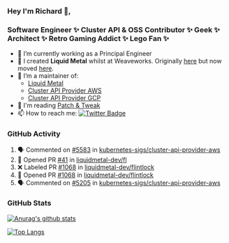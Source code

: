 ### Hey I'm Richard 👋, 

<h3 align="left">Software Engineer ✨ Cluster API & OSS Contributor ✨ Geek ✨ Architect ✨ Retro Gaming Addict ✨ Lego Fan ✨</h3>

- 🔭 I’m currently working as a Principal Engineer
- 📯 I created **Liquid Metal** whilst at Weaveworks. Originally [here](https://github.com/weaveworks-liquidmetal) but now moved [here](https://github.com/liquidmetal-dev).
- 👯 I’m a maintainer of:
  -  [Liquid Metal](https://github.com/liquidmetal-dev)
  -  [Cluster API Provider AWS](https://github.com/kubernetes-sigs/cluster-api-provider-aws)
  -  [Cluster API Provider GCP](https://github.com/kubernetes-sigs/cluster-api-provider-gcp)
- 💬 I'm reading [Patch & Tweak](https://bjooks.com/products/patch-tweak-exploring-modular-synthesis)
- 📫 How to reach me: [![Twitter Badge](https://img.shields.io/badge/-@fruit_case-00acee?style=flat&logo=Twitter&logoColor=white)](https://twitter.com/intent/follow?screen_name=fruit_case "Follow on Twitter")

### GitHub Activity 

<!--START_SECTION:activity-->
1. 🗣 Commented on [#5583](https://github.com/kubernetes-sigs/cluster-api-provider-aws/pull/5583#issuecomment-3452482463) in [kubernetes-sigs/cluster-api-provider-aws](https://github.com/kubernetes-sigs/cluster-api-provider-aws)
2. 💪 Opened PR [#41](undefined) in [liquidmetal-dev/fl](https://github.com/liquidmetal-dev/fl)
3. ❌ Labeled PR [#1068](undefined) in [liquidmetal-dev/flintlock](https://github.com/liquidmetal-dev/flintlock)
4. 💪 Opened PR [#1068](undefined) in [liquidmetal-dev/flintlock](https://github.com/liquidmetal-dev/flintlock)
5. 🗣 Commented on [#5205](https://github.com/kubernetes-sigs/cluster-api-provider-aws/pull/5205#issuecomment-3415837367) in [kubernetes-sigs/cluster-api-provider-aws](https://github.com/kubernetes-sigs/cluster-api-provider-aws)
<!--END_SECTION:activity-->

### GitHub Stats

[![Anurag's github stats](https://github-readme-stats.vercel.app/api?username=richardcase&count_private=true&show_icons=true)](https://github.com/anuraghazra/github-readme-stats)

[![Top Langs](https://github-readme-stats.vercel.app/api/top-langs/?username=richardcase&hide=html&layout=compact)](https://github.com/anuraghazra/github-readme-stats)
